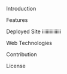 Introduction











Features






Deployed Site
iiiiiiiiiiiiiii










Web Technologies




Contribution




License
